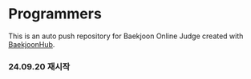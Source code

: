 # Programmers
This is an auto push repository for Baekjoon Online Judge created with [BaekjoonHub](https://github.com/BaekjoonHub/BaekjoonHub).

### 24.09.20 재시작
